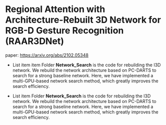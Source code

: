# Regional Attention with Architecture-Rebuilt 3D Network for RGB-D Gesture Recognition (RAAR3DNet)
paper: https://arxiv.org/abs/2102.05348

 - List item item Folder **Network_Search** is the code for rebuilding the I3D network. We rebuild the network architecture based on PC-DARTS to search for a strong baseline network. Here, we have implemented a multi-GPU-based network search method, which greatly improves the search efficiency.

 - List item Folder **Network_Search** is the code for rebuilding the I3D network. We rebuild the network architecture based on PC-DARTS to search for a strong baseline network. Here, we have implemented a multi-GPU-based network search method, which greatly improves the search efficiency.
